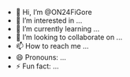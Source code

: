 - 👋 Hi, I’m @ON24FiGore
- 👀 I’m interested in ...
- 🌱 I’m currently learning ...
- 💞️ I’m looking to collaborate on ...
- 📫 How to reach me ...
- 😄 Pronouns: ...
- ⚡ Fun fact: ...

<!---
ON24FiGore/ON24FiGore is a ✨ special ✨ repository because its `README.md` (this file) appears on your GitHub profile.
You can click the Preview link to take a look at your changes.
--->
